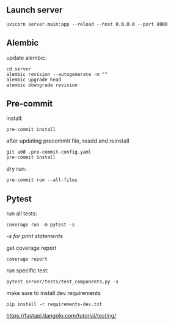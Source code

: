 ## Launch server

```
uvicorn server.main:app --reload --host 0.0.0.0 --port 8000
```

## Alembic

update alembic:

```
cd server
alembic revision --autogenerate -m ""
alembic upgrade head
alembic downgrade revision
```

## Pre-commit

install:

```
pre-commit install
```

after updating precommit file, readd and reinstall

```
git add .pre-commit-config.yaml
pre-commit install
```

dry run:

```
pre-commit run --all-files
```

## Pytest

run all tests:

```
coverage run -m pytest -s
```

<i>-s for print statements</i>

get coverage report
```
coverage report
```

run specific test:

```
pytest server/tests/test_components.py -s
```

make sure to install dev requirements

```
pip install -r requirements-dev.txt
```

https://fastapi.tiangolo.com/tutorial/testing/
